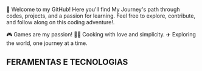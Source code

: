 🌱 Welcome to my GitHub! Here you'll find My Journey's path through codes, projects, and a passion for learning. Feel free to explore, contribute, and follow along on this coding adventure!.

🎮 Games are my passion!
👨‍🍳 Cooking with love and simplicity.
✈️ Exploring the world, one journey at a time.

## FERAMENTAS E TECNOLOGIAS
<link rel="stylesheet" href="https://cdn.jsdelivr.net/gh/devicons/devicon@v2.15.1/devicon.min.css">
          
